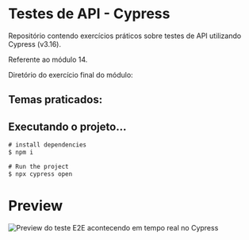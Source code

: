 # Testes de API - Cypress
Repositório contendo exercícios práticos sobre testes de API utilizando Cypress (v3.16).

Referente ao módulo 14.

Diretório do exercício final do módulo:
[]()


## Temas praticados:


## Executando o projeto...
```javascript
# install dependencies
$ npm i

# Run the project
$ npx cypress open
```

# Preview
![Preview do teste E2E acontecendo em tempo real no Cypress](https://github.com/renanslopes/ebac_engenheiro_qualidade_software/blob/main/imagens/teste-e2e-cypress-completo.gif)